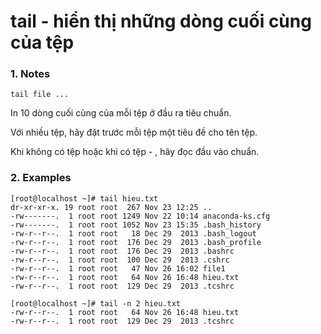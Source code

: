 # tail - hiển thị những dòng cuối cùng của tệp
### 1. Notes
```
tail file ...
```
In 10 dòng cuối cùng của mỗi tệp ở đầu ra tiêu chuẩn.

Với nhiều tệp, hãy đặt trước mỗi tệp một tiêu đề cho tên tệp.

Khi không có tệp hoặc khi có tệp - , hãy đọc đầu vào chuẩn.

### 2. Examples
```
[root@localhost ~]# tail hieu.txt
dr-xr-xr-x. 19 root root  267 Nov 23 12:25 ..
-rw-------.  1 root root 1249 Nov 22 10:14 anaconda-ks.cfg
-rw-------.  1 root root 1052 Nov 23 15:35 .bash_history
-rw-r--r--.  1 root root   18 Dec 29  2013 .bash_logout
-rw-r--r--.  1 root root  176 Dec 29  2013 .bash_profile
-rw-r--r--.  1 root root  176 Dec 29  2013 .bashrc
-rw-r--r--.  1 root root  100 Dec 29  2013 .cshrc
-rw-r--r--.  1 root root   47 Nov 26 16:02 file1
-rw-r--r--.  1 root root   64 Nov 26 16:48 hieu.txt
-rw-r--r--.  1 root root  129 Dec 29  2013 .tcshrc
```
```
[root@localhost ~]# tail -n 2 hieu.txt
-rw-r--r--.  1 root root   64 Nov 26 16:48 hieu.txt
-rw-r--r--.  1 root root  129 Dec 29  2013 .tcshrc
```
